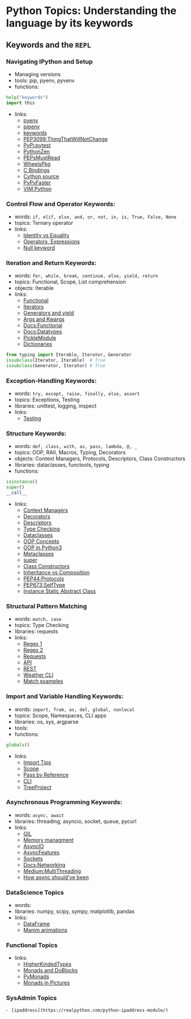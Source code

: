 # Python Topics: Understanding the language by its keywords

## Keywords and the `REPL`

### Navigating IPython and Setup
- Managing versions
- tools: pip, pyenv, pyvenv
- functions:
```python
help("keywords")
import this
```
- links:
    - [pyenv](https://realpython.com/intro-to-pyenv/)
    - [pipenv](https://pipenv-fork.readthedocs.io/en/latest/)
    - [keywords](https://realpython.com/python-keywords/)
    - [PEP3099:ThingThatWillNotChange](https://peps.python.org/pep-3099/)
    - [PyPi:pytest](https://pypi.org/project/pytype/)
    - [PythonZen](https://www.codementor.io/@abdurrahmaanj/the-zen-of-python-as-related-by-masters-1adi3kuiwy)
    - [PEPsMustRead](https://www.diegor.it/2017/06/15/the-must-read-pythons-peps/)
    - [WheelsPkg](https://realpython.com/python-wheels/)
    - [C Bindings](https://realpython.com/python-bindings-overview/)
    - [Cython source](https://realpython.com/cpython-source-code-guide/)
    - [PyPyFaster](https://realpython.com/pypy-faster-python/)
    - [VIM Python](https://realpython.com/vim-and-python-a-match-made-in-heaven/)

### Control Flow and Operator Keywords: 
- words: `if, elif, else, and, or, not, in, is, True, False, None`
- topics: Ternary operator
- links:
    - [Identity vs Equality](https://realpython.com/python-is-identity-vs-equality/)
    - [Operators, Expressions](https://realpython.com/python-operators-expressions/)
    - [Null keyword](https://realpython.com/null-in-python/)

### Iteration and Return Keywords:
- words: `for, while, break, continue, else, yield, return`
- topics: Functional, Scope, List comprehension
- objects: Iterable
- links:
    - [Functional](https://realpython.com/python-functional-programming/)
    - [Iterators](https://realpython.com/python-for-loop/)
    - [Generators and yield](https://realpython.com/introduction-to-python-generators/)
    - [Args and Kwargs](https://realpython.com/python-kwargs-and-args/)
    - [Docs:Functional](https://docs.python.org/3/library/functional.html)
    - [Docs:Datatypes](https://docs.python.org/3/library/datatypes.html)
    - [PickleModule](https://realpython.com/python-pickle-module/)
    - [Dictionaries](https://realpython.com/python-dicts/)
```python
from typing import Iterable, Iterator, Generator
issubclass(Iterator, Iterable)  # True
issubclass(Generator, Iterator) # True
```

### Exception-Handling Keywords:
- words: `try, except, raise, finally, else, assert`
- topics: Exceptions, Testing
- libraries: unittest, logging, inspect
- links:
    - [Testing](https://realpython.com/python-testing/)

### Structure Keywords: 
- words: `def, class, with, as, pass, lambda, @, _`
- topics: OOP, RAII, Macros, Typing, Decorators
- objects: Context Managers, Protocols, Descriptors, Class
    Constructors
- libraries: dataclasses, functools, typing
- functions:
```python
isinstance()
super()
__call__
```
- links:
    - [Context Managers](https://realpython.com/python-with-statement/)
    - [Decorators](https://realpython.com/primer-on-python-decorators/)
    - [Descriptors](https://realpython.com/python-descriptors/)
    - [Type Checking](https://realpython.com/python-type-checking/)
    - [Dataclasses](https://realpython.com/python-data-classes/)
    - [OOP Concepts](https://realpython.com/instance-class-and-static-methods-demystified/)
    - [OOP in Python3](https://realpython.com/python3-object-oriented-programming/)
    - [Metaclasses](https://realpython.com/python-metaclasses/)
    - [super](https://realpython.com/python-super/)
    - [Class Constructors](https://realpython.com/python-class-constructor/)
    - [Inheritance vs Composition](https://realpython.com/inheritance-composition-python/)
    - [PEP44:Protocols](https://peps.python.org/pep-0544/)
    - [PEP673:SelfType](https://peps.python.org/pep-0673/)
    - [Instance Static Abstract Class](https://blog.devgenius.io/a-look-at-instance-static-class-and-abstract-methods-in-python-c82bd06c0430)

### Structural Pattern Matching
- words: `match, case`
- topics: Type Checking
- libraries: requests
- links:
    - [Regex 1](https://realpython.com/regex-python/)
    - [Regex 2](https://realpython.com/regex-python-part-2/)
    - [Requests](https://realpython.com/python-requests/)
    - [API](https://realpython.com/python-api/)
    - [REST](https://realpython.com/api-integration-in-python/)
    - [Weather CLI](https://realpython.com/build-a-python-weather-app-cli/)
    - [Match examples](https://towardsdatascience.com/the-match-case-in-python-3-10-is-not-that-simple-f65b350bb025)

### Import and Variable Handling Keywords:
- words: `import, from, as, del, global, nonlocal`
- topics: Scope, Namespaces, CLI apps
- libraries: os, sys, argparse
- tools:
- functions:
```python
globals()
```
- links:
    - [Import Tips](https://realpython.com/python-import/)
    - [Scope](https://realpython.com/python-namespaces-scope/)
    - [Pass by Reference](https://realpython.com/python-pass-by-reference/)
    - [CLI](https://realpython.com/command-line-interfaces-python-argparse/)
    - [TreeProject](https://realpython.com/directory-tree-generator-python/)

### Asynchronous Programming Keywords:
- words: `async, await`
- libraries: threading, asyncio, socket, queue, pycurl
- links:
    - [GIL](https://realpython.com/python-gil/)
    - [Memory managment](https://realpython.com/python-memory-management/)
    - [AsyncIO](https://realpython.com/async-io-python/)
    - [AsyncFeatures](https://realpython.com/python-async-features/)
    - [Sockets](https://realpython.com/python-sockets/)
    - [Docs:Networking](https://docs.python.org/3/library/ipc.html)
    - [Medium:MultiThreading](https://towardsdatascience.com/multithreading-multiprocessing-python-180d0975ab29)
    - [How async should've been](https://sobolevn.me/2020/06/how-async-should-have-been)

### DataScience Topics
- words:
- libraries: numpy, scipy, sympy, matplotlib, pandas
- links:
    - [DataFrame](https://realpython.com/pandas-dataframe/)
    - [Manim animations](https://docs.manim.community/en/stable/index.html)

### Functional Topics
- links:
    - [HigherKindedTypes](https://sobolevn.me/2020/10/higher-kinded-types-in-python)
    - [Monads and DoBlocks](https://blog.bede.io/do-notation-for-monads-in-python/)
    - [PyMonads](https://www.miguelfarrajota.com/2021/06/monads-in-python-with-pymonad/)
    - [Monads in Pictures](https://github.com/dbrattli/oslash/wiki/Functors,-Applicatives,-And-Monads-In-Pictures)

### SysAdmin Topics
    - [ipaddress](https://realpython.com/python-ipaddress-module/)

